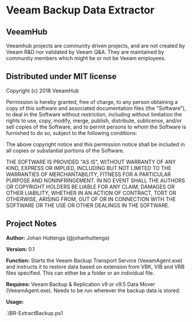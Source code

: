 # Veeam Backup Data Extractor
## VeeamHub
Veeamhub projects are community driven projects, and are not created by Veeam R&D nor validated by Veeam Q&A. They are maintained by community members which might be or not be Veeam employees. 

## Distributed under MIT license
Copyright (c) 2018 VeeamHub

Permission is hereby granted, free of charge, to any person obtaining a copy of this software and associated documentation files (the "Software"), to deal in the Software without restriction, including without limitation the rights to use, copy, modify, merge, publish, distribute, sublicense, and/or sell copies of the Software, and to permit persons to whom the Software is furnished to do so, subject to the following conditions:

The above copyright notice and this permission notice shall be included in all copies or substantial portions of the Software.

THE SOFTWARE IS PROVIDED "AS IS", WITHOUT WARRANTY OF ANY KIND, EXPRESS OR IMPLIED, INCLUDING BUT NOT LIMITED TO THE WARRANTIES OF MERCHANTABILITY, FITNESS FOR A PARTICULAR PURPOSE AND NONINFRINGEMENT. IN NO EVENT SHALL THE AUTHORS OR COPYRIGHT HOLDERS BE LIABLE FOR ANY CLAIM, DAMAGES OR OTHER LIABILITY, WHETHER IN AN ACTION OF CONTRACT, TORT OR OTHERWISE, ARISING FROM, OUT OF OR IN CONNECTION WITH THE SOFTWARE OR THE USE OR OTHER DEALINGS IN THE SOFTWARE.

## Project Notes
**Author:** Johan Huttenga (@johanhuttenga)

**Version:** 0.1

**Function:** Starts the Veeam Backup Transport Service (VeeamAgent.exe) and instructs it to restore data based on extension from VBK, VIB and VRB files specified. This can either be a folder or an individual file.

**Requires:** Veeam Backup & Replication v9 or v9.5 Data Mover (VeeamAgent.exe). Needs to be run wherever the backup data is stored.

**Usage:** 

.\BR-ExtractBackup.ps1